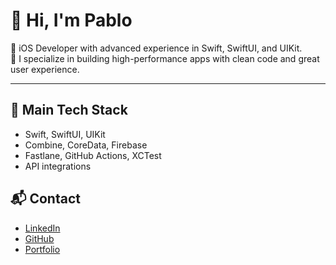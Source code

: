 # 👋 Hi, I'm Pablo

🎯 iOS Developer with advanced experience in Swift, SwiftUI, and UIKit.  
🚀 I specialize in building high-performance apps with clean code and great user experience.

---

## 🧰 Main Tech Stack

- Swift, SwiftUI, UIKit  
- Combine, CoreData, Firebase  
- Fastlane, GitHub Actions, XCTest  
- API integrations

## 📬 Contact

- [LinkedIn](https://linkedin.com/in/pablo-cea)  
- [GitHub](https://github.com/pabloca0)
- [Portfolio](https://pablocea.dev)
